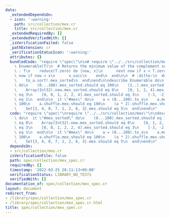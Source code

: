 ```yaml
---
data:
  _extendedDependsOn:
  - icon: ':warning:'
    path: src/collection/mex.cr
    title: src/collection/mex.cr
  _extendedRequiredBy: []
  _extendedVerifiedWith: []
  _isVerificationFailed: false
  _pathExtension: cr
  _verificationStatusIcon: ':warning:'
  attributes: {}
  bundledCode: "require \"spec\"\n\n# require \"../../src/collection/mex\"\nmodule\
    \ Enumerable(T)\n  # Returns the minimum value of the complement set.\n  def mex_sorted\
    \ : T\n    reduce(T.zero) do |now, x|\n      next now if x < T.zero\n      return\
    \ now if now < x\n      x.succ\n    end\n  end\n\n  # :ditto:\n  def mex : T\n\
    \    to_a.sort!.mex_sorted\n  end\nend\n\ndescribe Enumerable do\n  it \"#mex_sorted\"\
    \ do\n    (0...100).mex_sorted.should eq 100\n    (1..).mex_sorted.should eq 0\n\
    \    Array(Int32).new.mex_sorted.should eq 0\n    [0, 1, 2, 4].mex_sorted.should\
    \ eq 3\n    [0, 0, 1, 2, 2, 4].mex_sorted.should eq 3\n    [-3, -2, 0, 2].mex_sorted.should\
    \ eq 1\n  end\n\n  it \"#mex\" do\n    a = (0...100).to_a\n    a.mex.should eq\
    \ 100\n    a.shuffle.mex.should eq 100\n    (a * 2).shuffle.mex.should eq 100\n\
    \    Set{3, 4, 0, 7, 1, 2, 6, 3}.mex.should eq 5\n  end\nend\n"
  code: "require \"spec\"\nrequire \"../../src/collection/mex\"\n\ndescribe Enumerable\
    \ do\n  it \"#mex_sorted\" do\n    (0...100).mex_sorted.should eq 100\n    (1..).mex_sorted.should\
    \ eq 0\n    Array(Int32).new.mex_sorted.should eq 0\n    [0, 1, 2, 4].mex_sorted.should\
    \ eq 3\n    [0, 0, 1, 2, 2, 4].mex_sorted.should eq 3\n    [-3, -2, 0, 2].mex_sorted.should\
    \ eq 1\n  end\n\n  it \"#mex\" do\n    a = (0...100).to_a\n    a.mex.should eq\
    \ 100\n    a.shuffle.mex.should eq 100\n    (a * 2).shuffle.mex.should eq 100\n\
    \    Set{3, 4, 0, 7, 1, 2, 6, 3}.mex.should eq 5\n  end\nend\n"
  dependsOn:
  - src/collection/mex.cr
  isVerificationFile: false
  path: spec/collection/mex_spec.cr
  requiredBy: []
  timestamp: '2022-03-25 20:11:13+09:00'
  verificationStatus: LIBRARY_NO_TESTS
  verifiedWith: []
documentation_of: spec/collection/mex_spec.cr
layout: document
redirect_from:
- /library/spec/collection/mex_spec.cr
- /library/spec/collection/mex_spec.cr.html
title: spec/collection/mex_spec.cr
---
```

